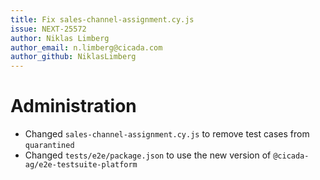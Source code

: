 ```yaml
---
title: Fix sales-channel-assignment.cy.js
issue: NEXT-25572
author: Niklas Limberg
author_email: n.limberg@cicada.com
author_github: NiklasLimberg
---
```

# Administration
* Changed `sales-channel-assignment.cy.js` to remove test cases from `quarantined`
* Changed `tests/e2e/package.json` to use the new version of `@cicada-ag/e2e-testsuite-platform`
